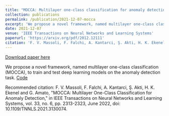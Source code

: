 ```yaml
---
title: "MOCCA: Multilayer one-class classification for anomaly detection"
collection: publications
permalink: /publication/2021-12-07-mocca
excerpt: 'We propose a novel framework, named multilayer one-class classification (MOCCA), to train and test deep learning models on the anomaly detection task. [Code](https://github.com/fvmassoli/mocca-anomaly-detection)'
date: 2021-12-07
venue: 'IEEE Transactions on Neural Networks and Learning Systems'
paperurl: 'https://arxiv.org/pdf/2012.12111'
citation: 'F. V. Massoli, F. Falchi, A. Kantarci, Ş. Akti, H. K. Ekenel and G. Amato, &quot;MOCCA: Multilayer One-Class Classification for Anomaly Detection,&quot; in IEEE Transactions on Neural Networks and Learning Systems, vol. 33, no. 6, pp. 2313-2323, June 2022, doi: 10.1109/TNNLS.2021.3130074.'
---
```


<a href='https://arxiv.org/pdf/2012.12111'>Download paper here</a>

We propose a novel framework, named multilayer one-class classification (MOCCA), to train and test deep learning models on the anomaly detection task. [Code](https://github.com/fvmassoli/mocca-anomaly-detection)

Recommended citation: F. V. Massoli, F. Falchi, A. Kantarci, Ş. Akti, H. K. Ekenel and G. Amato, "MOCCA: Multilayer One-Class Classification for Anomaly Detection," in IEEE Transactions on Neural Networks and Learning Systems, vol. 33, no. 6, pp. 2313-2323, June 2022, doi: 10.1109/TNNLS.2021.3130074.